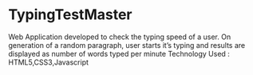 # TypingTestMaster
Web Application developed to check the typing speed of a user. On generation of a random paragraph, user starts it’s typing and results are displayed as number of words typed per minute
Technology Used : HTML5,CSS3,Javascript
